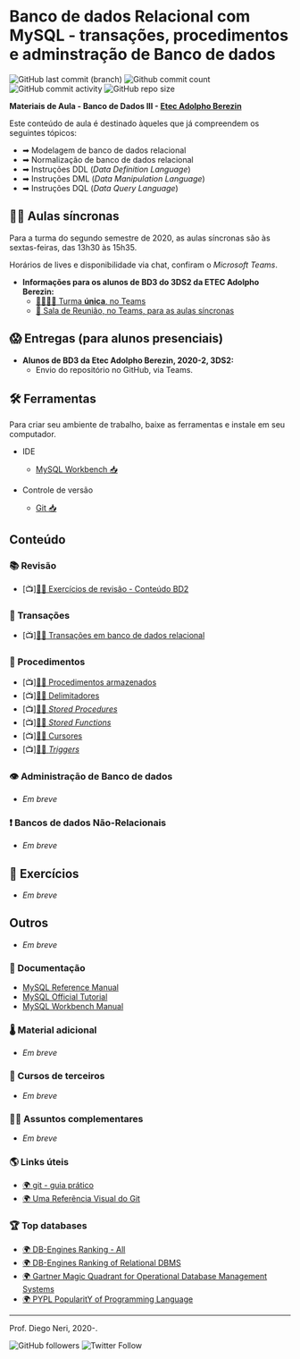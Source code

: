 # Banco de dados Relacional com MySQL - transações, procedimentos e adminstração de Banco de dados

![GitHub last commit (branch)](https://img.shields.io/github/last-commit/diegoneri/aulas-banco-dados-3/master?label=%C3%BAltima%20atualiza%C3%A7%C3%A3o)
![Github commit count](https://badgen.net/github/commits/diegoneri/aulas-banco-dados-3)
![GitHub commit activity](https://img.shields.io/github/commit-activity/m/diegoneri/aulas-banco-dados-3?label=commits)
![GitHub repo size](https://img.shields.io/github/repo-size/diegoneri/aulas-banco-dados-3?label=tamanho)

**Materiais de Aula - Banco de Dados III - [Etec Adolpho Berezin](http://eteab.com.br/)**

Este conteúdo de aula é destinado àqueles que já compreendem os seguintes tópicos:

* ➡ Modelagem de banco de dados relacional
* ➡ Normalização de banco de dados relacional
* ➡ Instruções DDL (_Data Definition Language_)
* ➡ Instruções DML (_Data Manipulation Language_)
* ➡ Instruções DQL (_Data Query Language_)

## 👨‍🏫 Aulas síncronas

Para a turma do segundo semestre de 2020, as aulas síncronas são às sextas-feiras, das 13h30 às 15h35.

Horários de lives e disponibilidade via chat, confiram o _Microsoft Teams_.

* **Informações para os alunos de BD3 do 3DS2 da ETEC Adolpho Berezin:**
  * [👨‍👩‍👧‍👦 Turma **única**, no Teams](https://bit.ly/bd3-3DS2-teams)
  * [📡 Sala de Reunião, no Teams, para as aulas síncronas](https://bit.ly/bd3-aula-sinc)

## 😱 Entregas (para alunos presenciais)

* **Alunos de BD3 da Etec Adolpho Berezin, 2020-2, 3DS2:**
  * Envio do repositório no GitHub, via Teams.

## 🛠 Ferramentas

Para criar seu ambiente de trabalho, baixe as ferramentas e instale em seu computador.

* IDE
  * [MySQL Workbench 📥](https://dev.mysql.com/downloads/workbench/)

* Controle de versão
  * [Git 📥](https://git-scm.com/downloads)

## Conteúdo

### 📚 Revisão

* [📺][🐱‍👓 Exercícios de revisão - Conteúdo BD2](exercises/review-dml.md)

### 🐢 Transações

* [📺][👨‍🏫 Transações em banco de dados relacional](content/transacoes.md "Transações em banco de dados relacional")

### 🔢 Procedimentos

* [📺][👨‍🏫 Procedimentos armazenados](content/stored-routines.md "Procedimentos armazenados")
* [📺][👨‍🏫 Delimitadores](content/delimitadores.md "Delimitadores")
* [📺][👨‍🏫 _Stored Procedures_](content/stored-procedures.md "Stored Procedures")
* [📺][👨‍🏫 _Stored Functions_](content/stored-functions.md "Stored Functions")
* [📺][👨‍🏫 Cursores](content/cursores.md "Stored Functions")
* [📺][👨‍🏫 _Triggers_](content/triggers.md "Triggers")

### 👁 Administração de Banco de dados

* _Em breve_

### ❗ Bancos de dados Não-Relacionais

* _Em breve_

## 🥋 Exercícios

* _Em breve_

## Outros

* _Em breve_

### 📜 Documentação

* [MySQL Reference Manual](https://dev.mysql.com/doc/refman/8.0/en/)
* [MySQL Official Tutorial](<https://dev.mysql.com/doc/refman/8.0/en/tutorial.html>)
* [MySQL Workbench Manual](https://dev.mysql.com/doc/workbench/en/)

### 🌡 Material adicional

* _Em breve_

### 🙊 Cursos de terceiros

* _Em breve_

### 🐱‍🐉 Assuntos complementares

* _Em breve_

### 🌎 Links úteis

* [🌍 git - guia prático](https://rogerdudler.github.io/git-guide/index.pt_BR.html)
* [🌍 Uma Referência Visual do Git](http://marklodato.github.io/visual-git-guide/index-pt.html)

### 🏆 Top databases

* [🌍 DB-Engines Ranking - All](https://db-engines.com/en/ranking)
* [🌍 DB-Engines Ranking of Relational DBMS](https://db-engines.com/en/ranking/relational+dbms)
* [🌍 Gartner Magic Quadrant for Operational Database Management Systems](<https://www.gartner.com/doc/reprints?id=1-1XT9MEFJ&ct=191125&st=sb>)
* [🌍 PYPL PopularitY of Programming Language](https://pypl.github.io/DB.html)

----
Prof. Diego Neri, 2020-.

![GitHub followers](https://img.shields.io/github/followers/diegoneri?label=seguidores&style=social)
![Twitter Follow](https://img.shields.io/twitter/follow/diegoneri?style=social)
